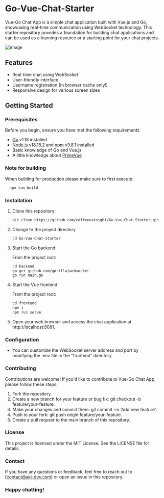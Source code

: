 # Go-Vue-Chat-Starter
Vue-Go Chat App is a simple chat application built with Vue.js and Go, showcasing real-time communication using WebSocket technology. This starter repository provides a foundation for building chat applications and can be used as a learning resource or a starting point for your chat projects.

![image](https://github.com/CoffeeeAtNight/Go-Vue-Chat-Starter/assets/98992091/058030b5-39c2-496e-afce-5138acbc6f41)


## Features

- Real-time chat using WebSocket
- User-friendly interface
- Username registration (In browser cache only!)
- Responsive design for various screen sizes

## Getting Started

### Prerequisites

Before you begin, ensure you have met the following requirements:

- [Go](https://golang.org/dl/) v1.18 installed
- [Node.js](https://nodejs.org/) v18.18.2 and [npm](https://www.npmjs.com/get-npm) v9.8.1 installed
- Basic knowledge of Go and Vue.js
- A little knowledge about [PrimeVue]((https://primevue.org/))

### Note for building
When building for production please make sure to first execute:

  ```bash
    npm run build
   ```

### Installation

1. Clone this repository:

   ```bash
   git clone https://github.com/coffeeeatnight/Go-Vue-Chat-Starter.git
   ```

2. Change to the project directory
   
   ```bash
   cd Go-Vue-Chat-Starter
   ```

3. Start the Go backend

    From the project root:
    
     ```bash
     cd backend
     go get github.com/gorilla/websocket
     go run main.go
     ```

4. Start the Vue frontend

    From the project root:
    
     ```bash
     cd frontend
     npm i
     npm run serve
     ```

5. Open your web browser and access the chat application at http://localhost:8081.

### Configuration
- You can customize the WebSocket server address and port by modifying the .env file in the "frontend" directory.

### Contributing
Contributions are welcome! If you'd like to contribute to Vue-Go Chat App, please follow these steps:

1. Fork the repository.
2. Create a new branch for your feature or bug fix: git checkout -b feature/your-feature.
3. Make your changes and commit them: git commit -m 'Add new feature'.
4. Push to your fork: git push origin feature/your-feature.
5. Create a pull request to the main branch of this repository.

### License
This project is licensed under the MIT License. See the LICENSE file for details.

### Contact
If you have any questions or feedback, feel free to reach out to [contact@aki-dev.com] or open an issue in this repository.

### Happy chatting!


